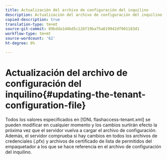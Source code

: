 ```yaml
---
title: Actualización del archivo de configuración del inquilino
description: Actualización del archivo de configuración del inquilino
copied-description: true
translation-type: tm+mt
source-git-commit: 89bdda1d4bd5c126f19ba75a819942df901183d1
workflow-type: tm+mt
source-wordcount: '62'
ht-degree: 0%

---
```



# Actualización del archivo de configuración del inquilino{#updating-the-tenant-configuration-file}

Todos los valores especificados en [!DNL flashaccess-tenant.xml] se pueden modificar en cualquier momento y los cambios surtirán efecto la próxima vez que el servidor vuelva a cargar el archivo de configuración. Además, el servidor comprueba si hay cambios en todos los archivos de credenciales (.pfx) y archivos de certificado de lista de permitidos del empaquetador a los que se hace referencia en el archivo de configuración del inquilino.
